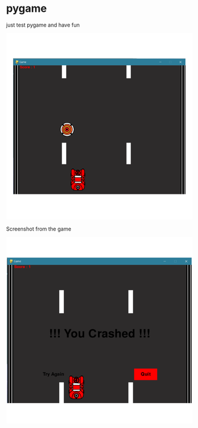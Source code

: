 # pygame
just test pygame and have fun


![alt text](https://github.com/AmirhosseinAbutalebi/pygame/blob/main/Screenshot1.png)


Screenshot from the game


![alt text](https://github.com/AmirhosseinAbutalebi/pygame/blob/main/Screenshot2.png)
